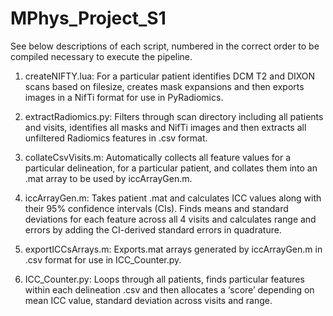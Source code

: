 # MPhys_Project_S1

See below descriptions of each script, numbered in the correct order to be compiled necessary to execute the pipeline.

1. createNIFTY.lua: For a particular patient identifies DCM T2 and DIXON scans based on filesize, creates mask expansions and then exports images in a NifTi format for use in PyRadiomics.

2. extractRadiomics.py: Filters through scan directory including all patients and visits, identifies all masks and NifTi images and then extracts all unfiltered Radiomics features in .csv format.

3. collateCsvVisits.m: Automatically collects all feature values for a particular delineation, for a
particular patient, and collates them into an .mat array to be used by iccArrayGen.m.

4. iccArrayGen.m: Takes patient .mat and calculates ICC values along with their 95% confidence intervals (CIs). Finds means and standard deviations for each feature across all 4 visits and calculates range and errors by adding the CI-derived standard errors in quadrature.

5. exportICCsArrays.m: Exports.mat arrays generated by iccArrayGen.m in .csv format for use in ICC_Counter.py.

6. ICC_Counter.py: Loops through all patients, finds particular features within each delineation .csv and then allocates a ‘score’ depending on mean ICC value, standard deviation across visits and range.
